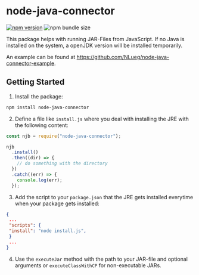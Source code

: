 # node-java-connector

[![npm version](https://badge.fury.io/js/node-java-connector.svg)](https://badge.fury.io/js/node-java-connector)
![npm bundle size](https://img.shields.io/bundlephobia/minzip/node-java-connector)

This package helps with running JAR-Files from JavaScript.
If no Java is installed on the system, a openJDK version will be installed temporarily.

An example can be found at https://github.com/NLueg/node-java-connector-example.

## Getting Started

1. Install the package:

```sh
npm install node-java-connector
```

2. Define a file like `install.js` where you deal with installing the JRE with the following content:

```js
const njb = require("node-java-connector");

njb
  .install()
  .then((dir) => {
    // do something with the directory
  })
  .catch((err) => {
    console.log(err);
  });
```

3. Add the script to your `package.json` that the JRE gets installed everytime when your package gets installed:

```json
{
 ...
 "scripts": {
 "install": "node install.js",
 }
 ...
}
```

4. Use the `executeJar` method with the path to your JAR-file and optional arguments or `executeClassWithCP` for non-executable JARs.
